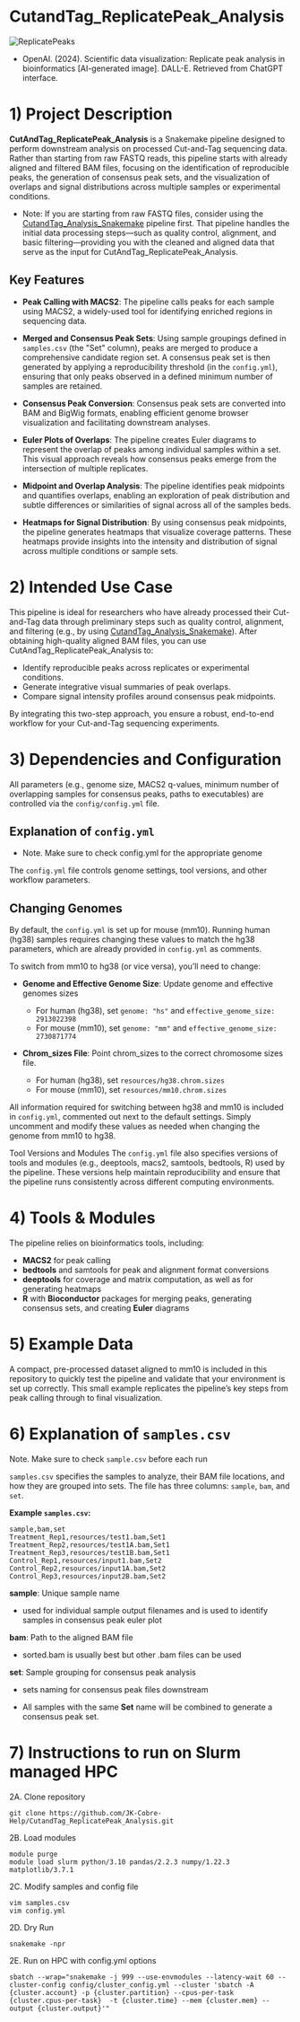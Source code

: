 # CutandTag_ReplicatePeak_Analysis

![ReplicatePeaks](/images/replicatePeaks.png)
- OpenAI. (2024). Scientific data visualization: Replicate peak analysis in bioinformatics [AI-generated image]. DALL-E. Retrieved from ChatGPT interface.

# 1) Project Description

**CutAndTag_ReplicatePeak_Analysis** is a Snakemake pipeline designed to perform downstream analysis on processed Cut-and-Tag sequencing data. Rather than starting from raw FASTQ reads, this pipeline starts with already aligned and filtered BAM files, focusing on the identification of reproducible peaks, the generation of consensus peak sets, and the visualization of overlaps and signal distributions across multiple samples or experimental conditions.

+ Note: If you are starting from raw FASTQ files, consider using the [CutandTag_Analysis_Snakemake](https://github.com/JK-Cobre-Help/CutandTag_Analysis_Snakemake) pipeline first. That pipeline handles the initial data processing steps—such as quality control, alignment, and basic filtering—providing you with the cleaned and aligned data that serve as the input for CutAndTag_ReplicatePeak_Analysis.

## Key Features

- **Peak Calling with MACS2**:
  The pipeline calls peaks for each sample using MACS2, a widely-used tool for identifying enriched regions in sequencing data.

- **Merged and Consensus Peak Sets**:
  Using sample groupings defined in `samples.csv` (the "Set" column), peaks are merged to produce a comprehensive candidate region set. A consensus peak set is then generated by applying a reproducibility threshold (in the `config.yml`), ensuring that only peaks observed in a defined minimum number of samples are retained.

- **Consensus Peak Conversion**:
  Consensus peak sets are converted into BAM and BigWig formats, enabling efficient genome browser visualization and facilitating downstream analyses.

- **Euler Plots of Overlaps**:
  The pipeline creates Euler diagrams to represent the overlap of peaks among individual samples within a set. This visual approach reveals how consensus peaks emerge from the intersection of multiple replicates.

- **Midpoint and Overlap Analysis**:
  The pipeline identifies peak midpoints and quantifies overlaps, enabling an exploration of peak distribution and subtle differences or similarities of signal across all of the samples beds.

- **Heatmaps for Signal Distribution**:
  By using consensus peak midpoints, the pipeline generates heatmaps that visualize coverage patterns. These heatmaps provide insights into the intensity and distribution of signal across multiple conditions or sample sets.

# 2) Intended Use Case
This pipeline is ideal for researchers who have already processed their Cut-and-Tag data through preliminary steps such as quality control, alignment, and filtering (e.g., by using [CutandTag_Analysis_Snakemake](https://github.com/JK-Cobre-Help/CutandTag_Analysis_Snakemake)). After obtaining high-quality aligned BAM files, you can use CutAndTag_ReplicatePeak_Analysis to:

- Identify reproducible peaks across replicates or experimental conditions.
- Generate integrative visual summaries of peak overlaps.
- Compare signal intensity profiles around consensus peak midpoints.

By integrating this two-step approach, you ensure a robust, end-to-end workflow for your Cut-and-Tag sequencing experiments.

# 3) Dependencies and Configuration

All parameters (e.g., genome size, MACS2 q-values, minimum number of overlapping samples for consensus peaks, paths to executables) are controlled via the `config/config.yml` file.

## Explanation of `config.yml`
- Note. Make sure to check config.yml for the appropriate genome

The `config.yml` file controls genome settings, tool versions, and other workflow parameters.

## Changing Genomes
By default, the `config.yml` is set up for mouse (mm10). Running human (hg38) samples requires changing these values to match the hg38 parameters, which are already provided in `config.yml` as comments.

To switch from mm10 to hg38 (or vice versa), you’ll need to change:
- **Genome and Effective Genome Size**:
  Update genome and effective genomes sizes
  - For human (hg38), set `genome: "hs"` and `effective_genome_size: 2913022398`
  - For mouse (mm10), set `genome: "mm"` and `effective_genome_size: 2730871774`

- **Chrom_sizes File**:
  Point chrom_sizes to the correct chromosome sizes file.
  - For human (hg38), set `resources/hg38.chrom.sizes`
  - For mouse (mm10), set `resources/mm10.chrom.sizes`

All information required for switching between hg38 and mm10 is included in `config.yml`, commented out next to the default settings. Simply uncomment and modify these values as needed when changing the genome from mm10 to hg38.

Tool Versions and Modules
The `config.yml` file also specifies versions of tools and modules (e.g., deeptools, macs2, samtools, bedtools, R) used by the pipeline. These versions help maintain reproducibility and ensure that the pipeline runs consistently across different computing environments.

# 4) Tools & Modules
The pipeline relies on bioinformatics tools, including:

- **MACS2** for peak calling
- **bedtools** and samtools for peak and alignment format conversions
- **deeptools** for coverage and matrix computation, as well as for generating heatmaps
- **R** with **Bioconductor** packages for merging peaks, generating consensus sets, and creating **Euler** diagrams

# 5) Example Data
A compact, pre-processed dataset aligned to mm10 is included in this repository to quickly test the pipeline and validate that your environment is set up correctly. This small example replicates the pipeline’s key steps from peak calling through to final visualization.

# 6) Explanation of `samples.csv`
Note. Make sure to check `sample.csv` before each run

`samples.csv` specifies the samples to analyze, their BAM file locations, and how they are grouped into sets. The file has three columns: `sample`, `bam`, and `set`.

**Example `samples.csv`:**
```csv
sample,bam,set
Treatment_Rep1,resources/test1.bam,Set1
Treatment_Rep2,resources/test1A.bam,Set1
Treatment_Rep3,resources/test1B.bam,Set1
Control_Rep1,resources/input1.bam,Set2
Control_Rep2,resources/input1A.bam,Set2
Control_Rep3,resources/input2B.bam,Set2
```

**sample**: Unique sample name  
  - used for individual sample output filenames and is used to identify samples in consensus peak euler plot  
    
**bam**: Path to the aligned BAM file  
  - sorted.bam is usually best but other .bam files can be used  
    
**set**: Sample grouping for consensus peak analysis  
  - sets naming for consensus peak files downstream  

- All samples with the same **Set** name will be combined to generate a consensus peak set.

# 7) Instructions to run on Slurm managed HPC
2A. Clone repository
```
git clone https://github.com/JK-Cobre-Help/CutandTag_ReplicatePeak_Analysis.git
```
2B. Load modules
```
module purge
module load slurm python/3.10 pandas/2.2.3 numpy/1.22.3 matplotlib/3.7.1
```
2C. Modify samples and config file
```
vim samples.csv
vim config.yml
```
2D. Dry Run
```
snakemake -npr
```
2E. Run on HPC with config.yml options
```
sbatch --wrap="snakemake -j 999 --use-envmodules --latency-wait 60 --cluster-config config/cluster_config.yml --cluster 'sbatch -A {cluster.account} -p {cluster.partition} --cpus-per-task {cluster.cpus-per-task}  -t {cluster.time} --mem {cluster.mem} --output {cluster.output}'"
```

